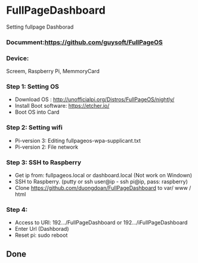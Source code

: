 # FullPageDashboard
Setting fullpage Dashborad
### Documment:https://github.com/guysoft/FullPageOS
### Device:
Screem, Raspberry Pi, MemmoryCard
### Step 1: Setting OS
  - Download OS : http://unofficialpi.org/Distros/FullPageOS/nightly/
  - Install Boot software: https://etcher.io/
  - Boot OS into Card
### Step 2: Setting wifi
  - Pi-version 3: Editing fullpageos-wpa-supplicant.txt
  - Pi-version 2: File network
### Step 3: SSH to Raspberry
  - Get ip from: fullpageos.local or dashboard.local (Not work on Windown)
  - SSH to Raspberry. (putty or ssh user@ip - ssh pi@ip, pass: raspberry)
  - Clone https://github.com/duongdoan/FullPageDashboard to var/ www / html
### Step 4:
  - Access to URl: 192.../FullPageDashboard or 192.../iFullPageDashboard
  - Enter Url (Dashborad)
  - Reset pi: sudo reboot
## Done
